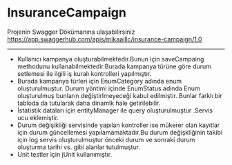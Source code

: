 # InsuranceCampaign
Projenin Swagger Dökümanına ulaşabilirsiniz
https://app.swaggerhub.com/apis/mikaaillc/insurance-campaign/1.0

------------------------------------------------------------------

- Kullanıcı kampanya oluşturabilmektedir.Bunun için saveCampaing methodunu kullanabilmektedir.Burada kampanya türüne göre durum setlemesi ile ilgili iş kuralı kontrolleri yapılmıştır.
- Burada kampanya türleri için EnumCategory adında enum oluşturulmuştur. Durum yöntimi içinde EnumStatus adında Enum oluşturulmuş bunların değiştirlmeyeceği kabul edilmiştir. Bunlar farklı bir tabloda da tutularak daha dinamik hale getirilebilir.
- İstatistik dataları için entityManager ile query oluşturulmuştur .Servis ucu eklemiştir.
- Durum değişikliği servisinde yapılan kontroller ise mükerer olan kayıtlar için durum güncellemesi yapılamamaktadır.Bu durum değişkliğinin takibi için log servis oluşturulmuştur önceki durum ve sonraki durum oluşturma tarihi vs. gibi alanlar tutulmuştur.
- Unit testler için jUnit kullanımıştır.
